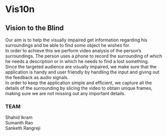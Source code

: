 # Vis10n
## Vision to the Blind

Our aim is to help the visually impaired get information regarding his surroundings and be able to find some object he wishes for.<br/>
In order to achieve this we perform video analysis of the person’s surroundings. The person uses a phone to record the surrounding of which he needs a description or in which he needs to find a lost something. <br/>
Since the targeted audience are visually impaired, we make sure that the application is handy and user friendly by handling the input and giving out the feedback as audio signals.<br/>
In order to keep the application simple and efficient, we capture all the details of the surrounding by slicing the video to obtain unique frames, making sure we are not missing out any important details.<br/>

### TEAM
Shahid Ikram <br/>
Sumanth Rao <br />
Sanketh Rangreji <br/>
